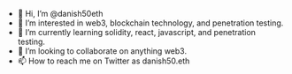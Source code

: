 - 👋 Hi, I’m @danish50eth
- 👀 I’m interested in web3, blockchain technology, and penetration testing.
- 🌱 I’m currently learning solidity, react, javascript, and penetration testing.
- 💞️ I’m looking to collaborate on anything web3.
- 📫 How to reach me on Twitter as danish50.eth

<!---
danish50eth/danish50eth is a ✨ special ✨ repository because its `README.md` (this file) appears on your GitHub profile.
You can click the Preview link to take a look at your changes.
--->
